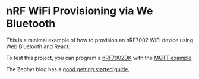 # nRF WiFi Provisioning via We Bluetooth

This is a minimal example of how to provision an nRF7002 WiFi device using Web Bluetooth and React.

To test this project, you can program a [nRF7002DK](https://www.nordicsemi.com/Products/Development-hardware/nRF7002-DK) with the [MQTT example](https://github.com/AliNordic/mqtt_over_wifi_nrf7002DK).

The Zephyr blog has a [good getting started guide.](https://www.zephyrproject.org/implementing-mqtt-over-wi-fi-on-the-nrf7002-dev-kit/)